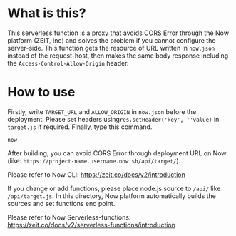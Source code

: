 # What is this?
This serverless function is a proxy that avoids CORS Error through the Now platform (ZEIT, Inc) and solves the problem if you cannot configure the server-side.
This function gets the resource of URL written in `now.json` instead of the request-host, then makes the same body response including the `Access-Control-Allow-Origin` header.


# How to use
Firstly, write `TARGET_URL` and `ALLOW_ORIGIN` in `now.json` before the deployment.
Please set headers using`res.setHeader('key', ''value)` in `target.js` if required.
Finally, type this command.

```
now
```

After building, you can avoid CORS Error through deployment URL on Now (like: `https://project-name.username.now.sh/api/target/`).

Please refer to Now CLI: https://zeit.co/docs/v2/introduction

If you change or add functions, please place node.js source to `/api/` like `/api/target.js`.
In this directory, Now platform automatically builds the sources and set functions end point.

Please refer to Now Serverless-functions: https://zeit.co/docs/v2/serverless-functions/introduction
